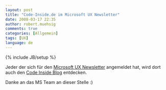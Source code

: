 ```yaml
---
layout: post
title: "Code-Inside.de im Microsoft UX Newsletter"
date: 2008-03-17 22:35
author: robert.muehsig
comments: true
categories: [Allgemein]
tags: [UX]
language: de
---
```

{% include JB/setup %}
<p>Jeder der sich f&#252;r den <a href="http://www.microsoft.com/germany/expression/events-training/default.aspx">Microsoft UX Newsletter</a> angemeldet hat, wird dort auch den <a href="http://www.microsoft.com/germany/expression/newsletter/artikel/default.aspx?key=08030206">Code Inside Blog</a> entdecken.</p>  <p>Danke an das MS Team an dieser Stelle :)</p>

